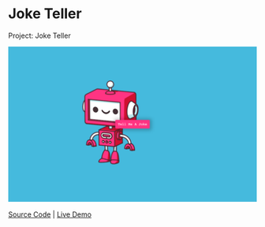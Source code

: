 # Joke Teller

Project: Joke Teller

![cover](cover.png)

[Source Code](./README.md) | [Live Demo](https://gattuso.dev/js-projects/joke-teller/index)
